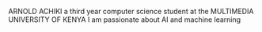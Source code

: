 ARNOLD ACHIKI 
a third year computer science student at the MULTIMEDIA UNIVERSITY OF KENYA
I am passionate about AI and machine learning 


